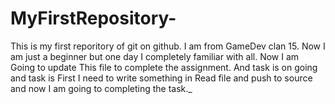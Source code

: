 # MyFirstRepository-
This is my first reporitory  of git on github.
I am from GameDev clan 15.
Now I am just a beginner but one day I completely familiar with all.
Now I am Going to update This file to complete the assignment.
And task is on going and task is First I need to write something in Read file and push to source and now I am going to completing the task._
